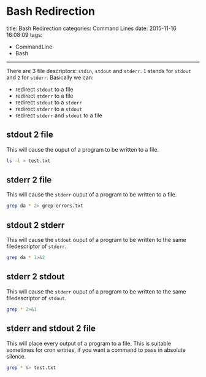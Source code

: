 # Bash Redirection

title: Bash Redirection
categories: Command Lines
date: 2015-11-16 16:08:09
tags:
- CommandLine
- Bash

---

There are 3 file descriptors: `stdin`, `stdout` and `stderr`.  `1` stands for  `stdout` and `2` for `stderr`. Basically we can:

- redirect `stdout` to a file
- redirect `stderr` to a file
- redirect `stdout` to a `stderr`
- redirect `stderr` to a `stdout`
- redirect `stderr` and `stdout` to a file

<!--more-->

## stdout 2 file
This will cause the ouput of a program to be written to a file.
``` bash
ls -l > test.txt
```

## stderr 2 file
This will cause the `stderr` ouput of a program to be written to a file.
``` bash
grep da * 2> grep-errors.txt
```

## stdout 2 stderr
This will cause the `stdout` ouput of a program to be written to the same filedescriptor of `stderr`.
``` bash
grep da * 1>&2
```

## stderr 2 stdout
This will cause the `stderr` ouput of a program to be written to the same filedescriptor of `stdout`.
``` bash
grep * 2>&1
```

## stderr and stdout 2 file
This will place every output of a program to a file. This is suitable sometimes for cron entries, if you want a command to pass in absolute silence.
``` bash
grep * &> test.txt
```